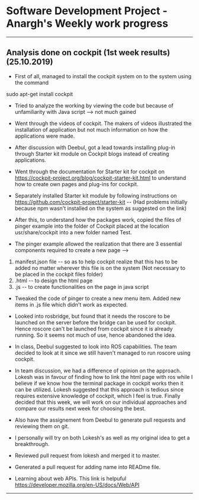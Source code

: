 # Software Development Project - Anargh's Weekly work progress
-----------------------------------------------------------------------------------------------
Analysis done on cockpit (1st week results) (25.10.2019)
-----------------------------------------------------------------------------------------------

* First of all, managed to install the cockpit system on to the system using the command

sudo apt-get install cockpit

* Tried to analyze the working by viewing the code but because of unfamiliarity with Java script --> not much gained

* Went through the videos of cockpit. The makers of videos illustrated the installation of application but not much information on how the applications were made.

* After discussion with Deebul, got a lead towards installing plug-in through Starter kit module on Cockpit blogs instead of creating applications.

* Went through the documentation for Starter kit for cockpit on https://cockpit-project.org/blog/cockpit-starter-kit.html to understand how to create own pages and plug-ins for cockpit.

* Separately installed Starter kit module by following instructions on https://github.com/cockpit-project/starter-kit
-- (Had problems  initially because npm wasn't installed on the system as suggested on the link)

* After this, to understand how the packages work, copied the files of pinger example into the folder of Cockpit placed at the location usr/share/cockpit into a new folder named Test.

* The pinger example allowed the realization that there are 3 essential components required to create a new page -->
1. manifest.json file -- so as to help cockpit realize that this has to be added no matter wherever this file is on the system (Not necessary to be placed in the cockpit files folder)
2. <plugin>.html -- to design the html page
3. <plugin>.js  -- to create functionalities on the page in java script

* Tweaked the code of pinger to create a new menu item. Added new items in .js file which didn't work as expected.

* Looked into rosbridge, but found that it needs the roscore to be launched on the server before the bridge can be used for cockpit. Hence roscore can't be launched from cockpit since it is already running. So it seems not much of use, hence abandoned the idea.

* In class, Deebul suggested to look into ROS capabilities. The team decided to look at it since we still haven't managed to run roscore using cockpit.

* In team discussion, we had a difference of opinion on the approach. Lokesh was in favour of finding how to link the html page with ros while I believe if we know how the terminal package in cockpit works then it can be utilized. Lokesh suggested that this approach is tedious since requires extensive knowledge of cockpit, which I feel is true. Finally decided that this week, we will work on our individual approaches and compare our results next week for choosing the best.

* Also have the assignement from Deebul to generate pull requests and reviewing them on git.

* I personally will try on both Lokesh's as well as my original idea to get a breakthrough.

* Reviewed pull request from lokesh and merged it to master.

* Generated a pull request for adding name into READme file.

* Learning about web APIs. This link is helpuful https://developer.mozilla.org/en-US/docs/Web/API

-------------------------------------------------------------------------------------------------
